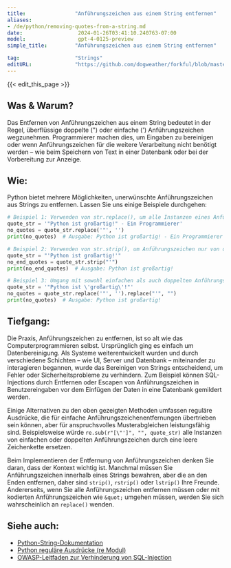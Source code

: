 ```yaml
---
title:                "Anführungszeichen aus einem String entfernen"
aliases:
- /de/python/removing-quotes-from-a-string.md
date:                  2024-01-26T03:41:10.240763-07:00
model:                 gpt-4-0125-preview
simple_title:         "Anführungszeichen aus einem String entfernen"

tag:                  "Strings"
editURL:              "https://github.com/dogweather/forkful/blob/master/content/de/python/removing-quotes-from-a-string.md"
---
```


{{< edit_this_page >}}

## Was & Warum?
Das Entfernen von Anführungszeichen aus einem String bedeutet in der Regel, überflüssige doppelte (") oder einfache (') Anführungszeichen wegzunehmen. Programmierer machen dies, um Eingaben zu bereinigen oder wenn Anführungszeichen für die weitere Verarbeitung nicht benötigt werden – wie beim Speichern von Text in einer Datenbank oder bei der Vorbereitung zur Anzeige.

## Wie:
Python bietet mehrere Möglichkeiten, unerwünschte Anführungszeichen aus Strings zu entfernen. Lassen Sie uns einige Beispiele durchgehen:

```Python
# Beispiel 1: Verwenden von str.replace(), um alle Instanzen eines Anführungszeichens zu entfernen
quote_str = '"Python ist großartig!" - Ein Programmierer'
no_quotes = quote_str.replace('"', '')
print(no_quotes)  # Ausgabe: Python ist großartig! - Ein Programmierer

# Beispiel 2: Verwenden von str.strip(), um Anführungszeichen nur von den Enden zu entfernen
quote_str = "'Python ist großartig!'"
no_end_quotes = quote_str.strip("'")
print(no_end_quotes)  # Ausgabe: Python ist großartig!

# Beispiel 3: Umgang mit sowohl einfachen als auch doppelten Anführungszeichen
quote_str = '"Python ist \'großartig\'!"'
no_quotes = quote_str.replace('"', '').replace("'", "")
print(no_quotes)  # Ausgabe: Python ist großartig!
```

## Tiefgang:
Die Praxis, Anführungszeichen zu entfernen, ist so alt wie das Computerprogrammieren selbst. Ursprünglich ging es einfach um Datenbereinigung. Als Systeme weiterentwickelt wurden und durch verschiedene Schichten – wie UI, Server und Datenbank – miteinander zu interagieren begannen, wurde das Bereinigen von Strings entscheidend, um Fehler oder Sicherheitsprobleme zu verhindern. Zum Beispiel können SQL-Injections durch Entfernen oder Escapen von Anführungszeichen in Benutzereingaben vor dem Einfügen der Daten in eine Datenbank gemildert werden.

Einige Alternativen zu den oben gezeigten Methoden umfassen reguläre Ausdrücke, die für einfache Anführungszeichenentfernungen übertrieben sein können, aber für anspruchsvolles Musterabgleichen leistungsfähig sind. Beispielsweise würde `re.sub(r"[\"']", "", quote_str)` alle Instanzen von einfachen oder doppelten Anführungszeichen durch eine leere Zeichenkette ersetzen.

Beim Implementieren der Entfernung von Anführungszeichen denken Sie daran, dass der Kontext wichtig ist. Manchmal müssen Sie Anführungszeichen innerhalb eines Strings bewahren, aber die an den Enden entfernen, daher sind `strip()`, `rstrip()` oder `lstrip()` Ihre Freunde. Andererseits, wenn Sie alle Anführungszeichen entfernen müssen oder mit kodierten Anführungszeichen wie `&quot;` umgehen müssen, werden Sie sich wahrscheinlich an `replace()` wenden.

## Siehe auch:
- [Python-String-Dokumentation](https://docs.python.org/3/library/string.html)
- [Python reguläre Ausdrücke (re Modul)](https://docs.python.org/3/library/re.html)
- [OWASP-Leitfaden zur Verhinderung von SQL-Injection](https://owasp.org/www-community/attacks/SQL_Injection)
